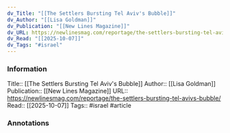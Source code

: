 ```yaml
---
dv_Title: "[[The Settlers Bursting Tel Aviv's Bubble]]"
dv_Author: "[[Lisa Goldman]]"
dv_Publication: "[[New Lines Magazine]]"
dv_URL: https://newlinesmag.com/reportage/the-settlers-bursting-tel-avivs-bubble/
dv_Read: "[[2025-10-07]]"
dv_Tags: "#israel"
---
```


### Information
Title:: [[The Settlers Bursting Tel Aviv's Bubble]]
Author:: [[Lisa Goldman]]
Publication:: [[New Lines Magazine]]
URL:: https://newlinesmag.com/reportage/the-settlers-bursting-tel-avivs-bubble/
Read:: [[2025-10-07]]
Tags:: #israel 
#article

### Annotations
